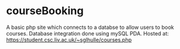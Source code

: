 # courseBooking
A basic php site which connects to a databse to allow users to book courses. Database integration done using mySQL PDA.
Hosted at: https://student.csc.liv.ac.uk/~sglhulle/courses.php
